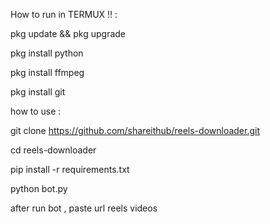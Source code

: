 How to run in TERMUX !! :

pkg update && pkg upgrade

pkg install python

pkg install ffmpeg

pkg install git

how to use :

git clone https://github.com/shareithub/reels-downloader.git

cd reels-downloader

pip install -r requirements.txt

python bot.py

after run bot , paste url reels videos
